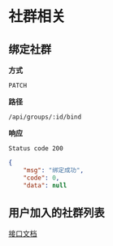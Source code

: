 # 社群相关

## 绑定社群

**方式**

`PATCH`

**路径**

`/api/groups/:id/bind`

**响应**

`Status code 200`

```json
{
    "msg": "绑定成功",
    "code": 0,
    "data": null
```

## 用户加入的社群列表

[接口文档](https://comcfe.github.io/docs/api/imeet/group.html#%E8%8E%B7%E5%8F%96%E7%A4%BE%E7%BE%A4-%E7%A4%BE%E5%8C%BA%E5%88%97%E8%A1%A8)
